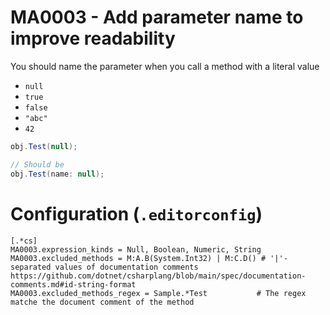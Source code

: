 # MA0003 - Add parameter name to improve readability

You should name the parameter when you call a method with a literal value

- `null`
- `true`
- `false`
- `"abc"`
- `42`

````csharp
obj.Test(null);

// Should be
obj.Test(name: null);
````

# Configuration (`.editorconfig`)

````
[.*cs]
MA0003.expression_kinds = Null, Boolean, Numeric, String
MA0003.excluded_methods = M:A.B(System.Int32) | M:C.D() # '|'-separated values of documentation comments https://github.com/dotnet/csharplang/blob/main/spec/documentation-comments.md#id-string-format
MA0003.excluded_methods_regex = Sample.*Test           # The regex matche the document comment of the method
````

